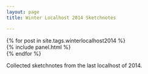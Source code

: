 ```yaml
---
layout: page
title: Winter Localhost 2014 Sketchnotes

---
```


<div class="row">
	{% for post in site.tags.winterlocalhost2014 %}
		<section>
			{% include panel.html %}
		</section>
	{% endfor %}
		
</div>

Collected sketchnotes from the last localhost of 2014.
